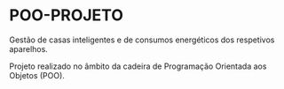 # POO-PROJETO


Gestão de casas inteligentes e de consumos energéticos dos respetivos aparelhos.


Projeto realizado no âmbito da cadeira de Programação Orientada aos Objetos (POO).
